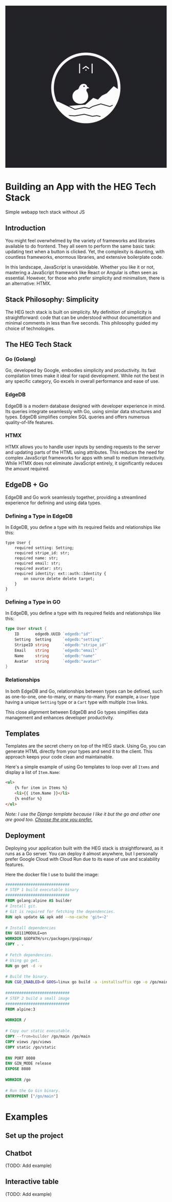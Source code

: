 ![alt text](https://github.com/MrBounty/HEG/blob/main/HEG_logo.png)

# Building an App with the HEG Tech Stack
Simple webapp tech stack without JS

## Introduction
You might feel overwhelmed by the variety of frameworks and libraries available to do frontend. They all seem to perform the same basic task: updating text when a button is clicked. Yet, the complexity is daunting, with countless frameworks, enormous libraries, and extensive boilerplate code.

In this landscape, JavaScript is unavoidable. Whether you like it or not, mastering a JavaScript framework like React or Angular is often seen as essential. However, for those who prefer simplicity and minimalism, there is an alternative: HTMX.

## Stack Philosophy: Simplicity
The HEG tech stack is built on simplicity. My definition of simplicity is straightforward: code that can be understood without documentation and minimal comments in less than five seconds. This philosophy guided my choice of technologies.

## The HEG Tech Stack

### Go (Golang)
Go, developed by Google, embodies simplicity and productivity. Its fast compilation times make it ideal for rapid development. While not the best in any specific category, Go excels in overall performance and ease of use.

### EdgeDB
EdgeDB is a modern database designed with developer experience in mind. Its queries integrate seamlessly with Go, using similar data structures and types. EdgeDB simplifies complex SQL queries and offers numerous quality-of-life features.

### HTMX
HTMX allows you to handle user inputs by sending requests to the server and updating parts of the HTML using attributes. This reduces the need for complex JavaScript frameworks for apps with small to medium interactivity. While HTMX does not eliminate JavaScript entirely, it significantly reduces the amount required.

## EdgeDB + Go

EdgeDB and Go work seamlessly together, providing a streamlined experience for defining and using data types.

### Defining a Type in EdgeDB
In EdgeDB, you define a type with its required fields and relationships like this:
```esdl
type User {
    required setting: Setting;
    required stripe_id: str;
    required name: str;
    required email: str;
    required avatar: str;
    required identity: ext::auth::Identity {
        on source delete delete target;
    }
}
```

### Defining a Type in GO
In EdgeDB, you define a type with its required fields and relationships like this:
```go
type User struct {
    ID       edgedb.UUID `edgedb:"id"`
    Setting  Setting     `edgedb:"setting"`
    StripeID string      `edgedb:"stripe_id"`
    Email    string      `edgedb:"email"`
    Name     string      `edgedb:"name"`
    Avatar   string      `edgedb:"avatar"`
}
```

### Relationships
In both EdgeDB and Go, relationships between types can be defined, such as one-to-one, one-to-many, or many-to-many. For example, a `User` type having a unique `Setting` type or a `Cart` type with multiple `Item` links.

This close alignment between EdgeDB and Go types simplifies data management and enhances developer productivity.

## Templates
Templates are the secret cherry on top of the HEG stack. Using Go, you can generate HTML directly from your types and send it to the client. This approach keeps your code clean and maintainable.

Here's a simple example of using Go templates to loop over all `Items` and display a list of `Item.Name`:
```html
<ul>
    {% for item in Items %}
    <li>{{ item.Name }}</li>
    {% endfor %}
</ul>
```

*Note: I use the Django template because I like it but the go and other one are good too. [Choose the one you prefer.](https://docs.gofiber.io/guide/templates/)*

## Deployment
Deploying your application built with the HEG stack is straightforward, as it runs as a Go server. You can deploy it almost anywhere, but I personally prefer Google Cloud with Cloud Run due to its ease of use and scalability features.

Here the docker file I use to build the image:
```dockerfile
############################
# STEP 1 build executable binary
############################
FROM golang:alpine AS builder
# Install git.
# Git is required for fetching the dependencies.
RUN apk update && apk add --no-cache 'git=~2'

# Install dependencies
ENV GO111MODULE=on
WORKDIR $GOPATH/src/packages/goginapp/
COPY . .

# Fetch dependencies.
# Using go get.
RUN go get -d -v

# Build the binary.
RUN CGO_ENABLED=0 GOOS=linux go build -a -installsuffix cgo -o /go/main .

############################
# STEP 2 build a small image
############################
FROM alpine:3

WORKDIR /

# Copy our static executable.
COPY --from=builder /go/main /go/main
COPY views /go/views
COPY static /go/static

ENV PORT 8080
ENV GIN_MODE release
EXPOSE 8080

WORKDIR /go

# Run the Go Gin binary.
ENTRYPOINT ["/go/main"]
```

# Examples

## Set up the project

## Chatbot
(TODO: Add example)

## Interactive table
(TODO: Add example)
